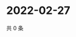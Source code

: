 # 2022-02-27

共 0 条

<!-- BEGIN WEIBO -->
<!-- 最后更新时间 Sun Feb 27 2022 10:07:11 GMT+0800 (China Standard Time) -->

<!-- END WEIBO -->
